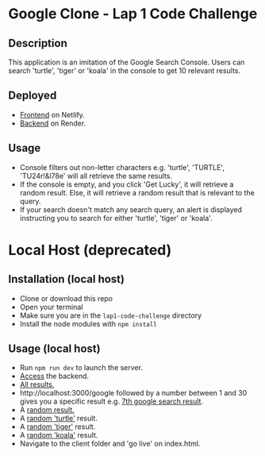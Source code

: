 # Google Clone - Lap 1 Code Challenge

## Description

This application is an imitation of the Google Search Console. Users can search 'turtle', 'tiger' or 'koala' in the console to get 10 relevant results.

## Deployed

- <a href="https://google-clone-code-challenge.netlify.app/" target="_blank">Frontend</a> on Netlify.
- <a href="https://google-clone-99dk.onrender.com/" target="_blank">Backend</a> on Render.

## Usage

- Console filters out non-letter characters e.g. 'turtle', 'TURTLE', 'TU24r!&l78e' will all retrieve the same results.
- If the console is empty, and you click 'Get Lucky', it will retrieve a random result. Else, it will retrieve a random result that is relevant to the query.
- If your search doesn't match any search query, an alert is displayed instructing you to search for either 'turtle', 'tiger' or 'koala'.

# Local Host (deprecated)

## Installation (local host)

- Clone or download this repo
- Open your terminal
- Make sure you are in the `lap1-code-challenge` directory
- Install the node modules with `npm install`

## Usage (local host)

- Run `npm run dev` to launch the server.
- <a href="http://localhost:3000/" target="_blank">Access</a> the backend.
- <a href="http://localhost:3000/google" target="_blank">All results.</a>
- http://localhost:3000/google followed by a number between 1 and 30 gives you a specific result e.g. <a href="http://localhost:3000/google/7" target="_blank">7th google search result</a>.
- A <a href="http://localhost:3000/google/random" target="_blank">random result.</a>
- A <a href="http://localhost:3000/google/random/turtle" target="_blank">random 'turtle'</a> result.
- A <a href="http://localhost:3000/google/random/tiger" target="_blank">random 'tiger'</a> result.
- A <a href="http://localhost:3000/google/random/koala" target="_blank">random 'koala'</a> result.
- Navigate to the client folder and 'go live' on index.html.
